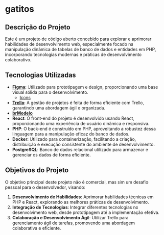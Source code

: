 # gatitos

## Descrição do Projeto
Este é um projeto de código aberto concebido para explorar e aprimorar habilidades de desenvolvimento web, especialmente focado na manipulação dinâmica de tabelas de banco de dados e entidades em PHP, incorporando tecnologias modernas e práticas de desenvolvimento colaborativo.

## Tecnologias Utilizadas
- **[Figma](https://www.figma.com/team_invite/redeem/32qpSSkl4BR3kHAK8hfXYD)**: Utilizado para prototipagem e design, proporcionando uma base visual sólida para o desenvolvimento.
    - [Icons](https://www.figma.com/file/iDTWkTeTMn2TwnWrqFOCJz/Chunk-Icons-(Community)?type=design&node-id=36-2897&mode=design&t=SNBSnBzH1BfvZ1gB-0)
- **[Trello](https://trello.com/w/gatitos88)**: A gestão de projetos é feita de forma eficiente com Trello, garantindo uma abordagem ágil e organizada.
- **[brModelo](https://sourceforge.net/projects/brmodelo/)**
- **React**: O front-end do projeto é desenvolvido usando React, proporcionando uma experiência de usuário dinâmica e responsiva.
- **PHP**: O back-end é construído em PHP, aproveitando a robustez dessa linguagem para a manipulação eficaz do banco de dados.
- **Docker**: Utilizado para containerização, facilitando a criação, distribuição e execução consistente do ambiente de desenvolvimento.
- **PostgreSQL**: Banco de dados relacional utilizado para armazenar e gerenciar os dados de forma eficiente.

## Objetivos do Projeto
O objetivo principal deste projeto não é comercial, mas sim um desafio pessoal para o desenvolvedor, visando:
1. **Desenvolvimento de Habilidades**: Aprimorar habilidades técnicas em PHP e React, explorando as melhores práticas de desenvolvimento.
2. **Integração de Tecnologias**: Integrar diferentes tecnologias no desenvolvimento web, desde prototipagem até a implementação efetiva.
3. **Colaboração e Desenvolvimento Ágil**: Utilizar Trello para gerenciamento ágil de tarefas, promovendo uma abordagem colaborativa e eficiente.
